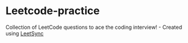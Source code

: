 # Leetcode-practice
Collection of LeetCode questions to ace the coding interview! - Created using [LeetSync](https://chromewebstore.google.com/detail/leetsync-leetcode-to-gith/ppkbejeolfcbaomanmbpjdbkfcjfhjnd)
